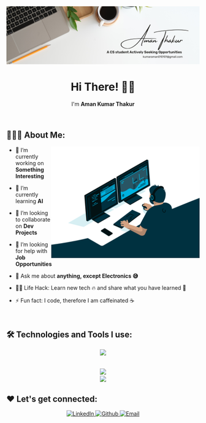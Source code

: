 <div align="center">
  <img src ="https://github.com/itsaman080/itsaman080/blob/main/White%20Minimalist%20Profile%20LinkedIn%20Banner%20(1).png" /></a>
</div>

<h1 align="center">
  Hi There!
  <span role="img" aria-labelledby="wave">
    👋🏻
  </span>
</h1>

<p align="center">
I'm <strong>Aman Kumar Thakur</strong>
</p>

<br/>

## 👨🏻‍💻 About Me:

<img src="./coding.gif" height="290px" align="right" />

- 🔭 I’m currently working on **Something Interesting**

- 🌱 I’m currently learning **AI**

- 👯 I’m looking to collaborate on **Dev Projects**

- 🤝 I’m looking for help with **Job Opportunities**

- 💬 Ask me about **anything, except Electronics 😅**

- 👨‍💻 Life Hack: Learn new tech :fire: and share what you have learned :tada:

- ⚡ Fun fact: I code, therefore I am caffeinated ☕

<br>

## 🛠️ Technologies and Tools I use:

<p align="center">
  <a href="https://skillicons.dev">
    <img src="https://skillicons.dev/icons?i=html,css,react,ai,tailwind,bootstrap,vite,mongodb,mysql,sqlite,expressjs,nodejs,flask,django,redux,c,cpp,java,cloudflare,discord,python,js,ts,git,github,figma,opencv,sklearn,tensorflow,pytorch,notion,wordpress,vscode,atom,docker,firebase,postman,vercel,anaconda,pycharm,&perline=10" />
  </a>
</p>

<br>
<div align="center">
  <img height="180em" src="http://github-profile-summary-cards.vercel.app/api/cards/profile-details?username=itsaman080&theme=aura_dark" />  
</div>

<div align="center">
<img height="180em" src="https://github-readme-stats.vercel.app/api/top-langs/?username=itsaman080&layout=compact" />
</div>

## ❤️ Let's get connected:

<p align="center">
  <a href="https://linkedin.com/in/aman-kumar-thakur" target="_blank">
    <img alt="LinkedIn" src="https://img.shields.io/badge/linkedin-%230077B5.svg?&style=for-the-badge&logo=linkedin&logoColor=white" height="30px"/>
  </a>
  <a href="https://github.com/itsaman080" target="_blank">
    <img alt="Github" src="https://img.shields.io/badge/GitHub-100000?style=for-the-badge&logo=github&logoColor=white" height="30px"/>
  </a>
<!--   <a href="https://leetcode.com/itsaman080/" target="_blank">
    <img alt="Leetcode" src="https://raw.githubusercontent.com/rahuldkjain/github-profile-readme-generator/master/src/images/icons/Social/leet-code.svg" height="30px"/>
  </a> -->
  <a href="mailto:kumaraman010101@gmail.com" target="_blank">
    <img alt="Email" src="https://img.shields.io/badge/Gmail-D14836?style=for-the-badge&logo=gmail&logoColor=white" height="30px"/>
  </a>
</p>

<br>
